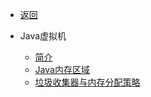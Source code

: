 * [返回](/menu/java)

* Java虚拟机
  * [简介](/modules/java/jvm/index.md)
  * [Java内存区域](/modules/java/jvm/Java内存区域.md)
  * [垃圾收集器与内存分配策略](/modules/java/jvm/垃圾收集器与内存分配策略.md)